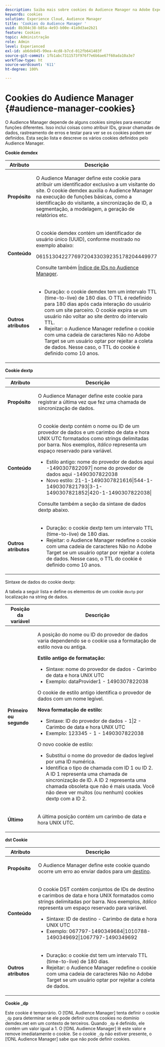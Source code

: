 ```yaml
---
description: Saiba mais sobre cookies do Audience Manager na Adobe Experience Cloud.
keywords: cookies
solution: Experience Cloud, Audience Manager
title: 'Cookies do Audience Manager '
uuid: 8b384c38-b85a-4e93-b00e-41a9d3ae2b21
feature: Cookies
topic: Administração
role: Admin
level: Experienced
exl-id: ab6de845-99ea-4cd8-b7cd-012fb641403f
source-git-commit: 1fb1abc7311573f976f7e6b6ae67f60ada10a3e7
workflow-type: ht
source-wordcount: '611'
ht-degree: 100%

---
```


# Cookies do Audience Manager {#audience-manager-cookies}

O Audience Manager depende de alguns cookies simples para executar funções diferentes. Isso inclui coisas como atribuir IDs, gravar chamadas de dados, rastreamento de erros e testar para ver se os cookies podem ser definidos. Esta seção lista e descreve os vários cookies definidos pelo Audience Manager.

**Cookie demdex**

<table id="table_1CCF7EA2BC9E421F8DEECA5F611E33F6"> 
 <thead> 
  <tr> 
   <th colname="col1" class="entry"> Atributo </th> 
   <th colname="col2" class="entry"> Descrição </th> 
  </tr> 
 </thead>
 <tbody> 
  <tr> 
   <td colname="col1"> <p> <b>Propósito</b> </p> </td> 
   <td colname="col2"> <p> O <span class="keyword">Audience Manager</span> define este cookie para atribuir um identificador exclusivo a um visitante do site. O cookie <span class="wintitle">demdex</span> auxilia o <span class="keyword">Audience Manager</span> na execução de funções básicas, como a identificação do visitante, a sincronização de ID, a segmentação, a modelagem, a geração de relatórios etc. </p> </td> 
  </tr> 
  <tr> 
   <td colname="col1"> <p> <b>Conteúdo</b> </p> </td> 
   <td colname="col2"> <p>O cookie <span class="wintitle">demdex</span> contém um identificador de usuário único (UUID), conforme mostrado no exemplo abaixo: </p> <p> <span class="codeph"> 06151304227769720433039235178204449977 </span> </p> <p>Consulte também <a href="https://experienceleague.adobe.com/docs/audience-manager/user-guide/reference/ids-in-aam.html?lang=pt-BR" format="https" scope="external">Índice de IDs no Audience Manager</a>. </p> </td> 
  </tr> 
  <tr> 
   <td colname="col1"> <p> <b>Outros atributos</b> </p> </td> 
   <td colname="col2"> <p> 
     <ul id="ul_11291DA87C5045E880034E06C863BCDA"> 
      <li id="li_40C30A06A12449A4A8748621223CA71B">Duração: o cookie <span class="wintitle">demdex</span> tem um intervalo TTL (time-to-live) de 180 dias. O TTL é redefinido para 180 dias após cada interação do usuário com um site parceiro. O cookie expira se um usuário não voltar ao site dentro do intervalo TTL. </li> 
      <li id="li_A589EDA2198249829207A183872EF1FF">Rejeitar: o <span class="keyword">Audience Manager</span> redefine o cookie com uma cadeia de caracteres <span class="codeph">Não no Adobe Target</span> se um usuário optar por rejeitar a coleta de dados. Nesse caso, o TTL do cookie é definido como 10 anos. </li> 
     </ul> </p> </td> 
  </tr> 
 </tbody> 
</table>

**Cookie dextp**

<table id="table_7343C9C9ADD24D3FA693ECC76E4A4045"> 
 <thead> 
  <tr> 
   <th colname="col1" class="entry"> Atributo </th> 
   <th colname="col2" class="entry"> Descrição </th> 
  </tr> 
 </thead>
 <tbody> 
  <tr> 
   <td colname="col1"> <p> <b>Propósito</b> </p> </td> 
   <td colname="col2"> <p> O <span class="keyword">Audience Manager</span> define este cookie para registrar a última vez que fez uma chamada de sincronização de dados. </p> </td> 
  </tr> 
  <tr> 
   <td colname="col1"> <p> <b>Conteúdo</b> </p> </td> 
   <td colname="col2"> <p>O cookie <span class="wintitle">dextp</span> contém o nome ou ID de um provedor de dados e um carimbo de data e hora UNIX UTC formatados como strings delimitadas por barra. Nos exemplos, <i>itálico</i> representa um espaço reservado para variável. </p> <p> 
     <ul id="ul_80D0BC3FCF06470991E12712401D784A"> 
      <li id="li_03747A433CEB4756A26CD866E716B89D">Estilo antigo: <span class="codeph"> <span class="varname"> nome do provedor de dados aqui </span>-1490307822097| <span class="varname"> nome do provedor de dados aqui </span>-1490307822038 </span> </li> 
      <li id="li_79E7000E82DB4ADA9E9887B017343B2D">Novo estilo: <span class="codeph">21-1-1490307821616|544-1-1490307821793|3-1-1490307821852|420-1-1490307822038| </span> </li> 
     </ul> </p> <p>Consulte também a seção da sintaxe de dados dextp abaixo. </p> </td> 
  </tr> 
  <tr> 
   <td colname="col1"> <p> <b>Outros atributos</b> </p> </td> 
   <td colname="col2"> <p> 
     <ul id="ul_4922AC2CD55D4C888A6FBEB22F8B889B"> 
      <li id="li_91A68C44E53840379C2ACDED25468735">Duração: o cookie <span class="wintitle">dextp</span> tem um intervalo TTL (time-to-live) de 180 dias. </li> 
      <li id="li_6B8C674EFAAC4DABA0A640CF29247F99">Rejeitar: o <span class="keyword">Audience Manager</span> redefine o cookie com uma cadeia de caracteres <span class="codeph">Não no Adobe Target</span> se um usuário optar por rejeitar a coleta de dados. Nesse caso, o TTL do cookie é definido como 10 anos. </li> 
     </ul> </p> </td> 
  </tr> 
 </tbody> 
</table>

Sintaxe de dados do cookie dextp:

A tabela a seguir lista e define os elementos de um cookie `dextp` por localização na string de dados.

<table id="table_BE00604B97F24F5A94AA4F566063D785"> 
 <thead> 
  <tr> 
   <th colname="col1" class="entry"> Posição da variável </th> 
   <th colname="col2" class="entry"> Descrição </th> 
  </tr> 
 </thead>
 <tbody> 
  <tr> 
   <td colname="col1"> <p> <b>Primeiro ou segundo</b> </p> </td> 
   <td colname="col2"> <p>A posição do nome ou ID do provedor de dados varia dependendo se o cookie usa a formatação de estilo nova ou antiga. </p> <p> <b>Estilo antigo de formatação:</b> </p> <p> 
     <ul id="ul_5BFBF40E3FE849CA859030F2D070FDF6"> 
      <li id="li_E8F4DC0CB15B472ABE9892B3A61D7F77">Sintaxe: <span class="codeph"> <span class="varname">nome do provedor de dados </span> - <span class="varname"> Carimbo de data e hora UNIX UTC </span> </span> </li> 
      <li id="li_7CD8B101156140F49EA97B18E9591402">Exemplo: <span class="codeph"> dataProvider1 - 1490307822038 </span> </li> 
     </ul> </p> <p>O cookie de estilo antigo identifica o provedor de dados com um nome legível. </p> <p> <b>Nova formatação de estilo:</b> </p> <p> 
     <ul id="ul_AC6225CA781746148C125F21DFED1ED9"> 
      <li id="li_29C4B52E398B4EA28944980A15B05A57">Sintaxe: <span class="codeph"> <span class="varname"> ID do provedor de dados </span> - 1|2 - <span class="varname"> Carimbo de data e hora UNIX UTC </span> </span> </li> 
      <li id="li_3BF30CA5FED242DF96E0B54AFC64B06F">Exemplo: <span class="codeph"> 123345 - 1 - 1490307822038 </span> </li> 
     </ul> </p> <p>O novo cookie de estilo: </p> <p> 
     <ul id="ul_F05A91A455FA44C7A71186C0C9E31630"> 
      <li id="li_A8C9638173684359BABC4207845A4F48">Substitui o nome do provedor de dados legível por uma ID numérica. </li> 
      <li id="li_28F1E2DB24904E53BE9718AD788CE61E">Identifica o tipo de chamada com ID 1 ou ID 2. A ID 1 representa uma chamada de sincronização de ID. A ID 2 representa uma chamada obsoleta que não é mais usada. Você não deve ver muitos (ou nenhum) cookies dextp com a ID 2. </li> 
     </ul> </p> </td> 
  </tr> 
  <tr> 
   <td colname="col1"> <p> <b>Último</b> </p> </td> 
   <td colname="col2"> <p>A última posição contém um carimbo de data e hora UNIX UTC. </p> </td> 
  </tr> 
 </tbody> 
</table>

**dst Cookie**

<table id="table_83AE9B6350C6408BAECD9FCF33022B98"> 
 <thead> 
  <tr> 
   <th colname="col1" class="entry"> Atributo </th> 
   <th colname="col2" class="entry"> Descrição </th> 
  </tr> 
 </thead>
 <tbody> 
  <tr> 
   <td colname="col1"> <p> <b>Propósito</b> </p> </td> 
   <td colname="col2"> <p> O <span class="keyword">Audience Manager</span> define este cookie quando ocorre um erro ao enviar dados para um <a href="https://experienceleague.adobe.com/docs/audience-manager/user-guide/features/destinations/destinations.html?lang=pt-BR" format="https" scope="external">destino</a>. </p> </td> 
  </tr> 
  <tr> 
   <td colname="col1"> <p> <b>Conteúdo</b> </p> </td> 
   <td colname="col2"> <p> O cookie <span class="wintitle">DST</span> contém conjuntos de IDs de destino e carimbos de data e hora UNIX formatados como strings delimitadas por barra. Nos exemplos, <i>itálico</i> representa um espaço reservado para variável. </p> <p> 
     <ul id="ul_CE98076A02DA413486C1D341E9806889"> 
      <li id="li_850209D956644749B98C7A208C825C15">Sintaxe: <span class="codeph"> <span class="varname"> ID de destino </span> - <span class="varname"> Carimbo de data e hora UNIX UTC </span> </span> </li> 
      <li id="li_4A22152C70844733982230EBF7B9EB78">Exemplo: <span class="codeph">067797-1490349684|1010788-1490349692|1067797-1490349692 </span> </li> 
     </ul> </p> </td> 
  </tr> 
  <tr> 
   <td colname="col1"> <p> <b>Outros atributos</b> </p> </td> 
   <td colname="col2"> <p> 
     <ul id="ul_5D13DD701B484B51BF2808A69A919106"> 
      <li id="li_4E665114C63246FBA32A4E19984D2693">Duração: o cookie <span class="wintitle">dst</span> tem um intervalo TTL (time-to-live) de 180 dias. </li> 
      <li id="li_A682B566704F43D2AB72487EFF212474">Rejeitar: o <span class="keyword">Audience Manager</span> redefine o cookie com uma cadeia de caracteres <span class="codeph">Não no Adobe Target</span> se um usuário optar por rejeitar a coleta de dados. </li> 
     </ul> </p> </td> 
  </tr> 
 </tbody> 
</table>

**Cookie _dp**

Este cookie é temporário. O [!DNL Audience Manager] tenta definir o cookie `_dp` para determinar se ele pode definir outros cookies no domínio demdex.net em um contexto de terceiros. Quando `_dp` é definido, ele contém um valor igual a 1. O [!DNL Audience Manager] lê este valor e remove imediatamente o cookie. Se o cookie `_dp` não estiver presente, o [!DNL Audience Manager] sabe que não pode definir cookies.
